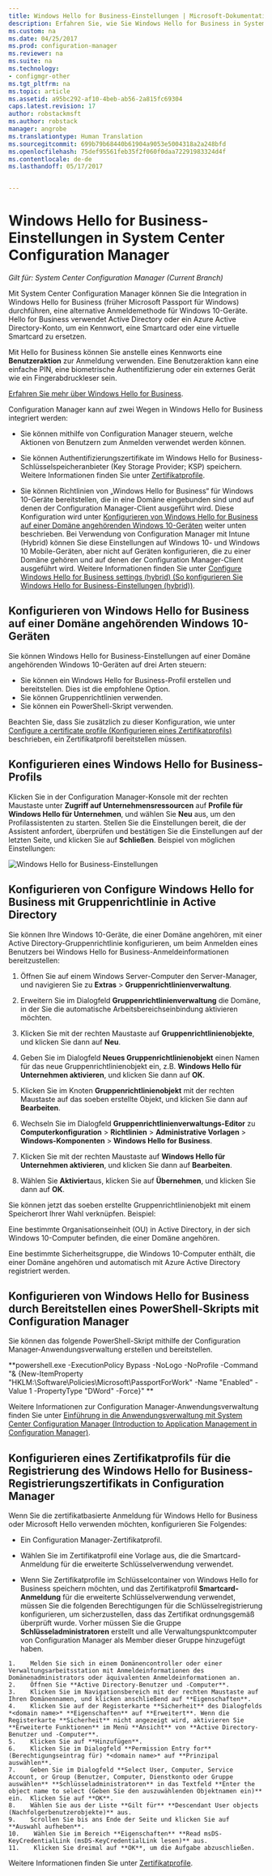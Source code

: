 ```yaml
---
title: Windows Hello for Business-Einstellungen | Microsoft-Dokumentation
description: Erfahren Sie, wie Sie Windows Hello for Business in System Center Configuration Manager integrieren.
ms.custom: na
ms.date: 04/25/2017
ms.prod: configuration-manager
ms.reviewer: na
ms.suite: na
ms.technology:
- configmgr-other
ms.tgt_pltfrm: na
ms.topic: article
ms.assetid: a95bc292-af10-4beb-ab56-2a815fc69304
caps.latest.revision: 17
author: robstackmsft
ms.author: robstack
manager: angrobe
ms.translationtype: Human Translation
ms.sourcegitcommit: 699b79b68440b61904a9053e5004318a2a248bfd
ms.openlocfilehash: 75def95561feb35f2f060f0daa72291983324d4f
ms.contentlocale: de-de
ms.lasthandoff: 05/17/2017


---
```

# <a name="windows-hello-for-business-settings-in-system-center-configuration-manager"></a>Windows Hello for Business-Einstellungen in System Center Configuration Manager

*Gilt für: System Center Configuration Manager (Current Branch)*

Mit System Center Configuration Manager können Sie die Integration in Windows Hello for Business (früher Microsoft Passport für Windows) durchführen, eine alternative Anmeldemethode für Windows 10-Geräte. Hello for Business verwendet Active Directory oder ein Azure Active Directory-Konto, um ein Kennwort, eine Smartcard oder eine virtuelle Smartcard zu ersetzen.  

Mit Hello for Business können Sie anstelle eines Kennworts eine **Benutzeraktion** zur Anmeldung verwenden. Eine Benutzeraktion kann eine einfache PIN, eine biometrische Authentifizierung oder ein externes Gerät wie ein Fingerabdruckleser sein.

[Erfahren Sie mehr über Windows Hello for Business](https://docs.microsoft.com/windows/access-protection/hello-for-business/hello-identity-verification).

 Configuration Manager kann auf zwei Wegen in Windows Hello for Business integriert werden:  

-   Sie können mithilfe von Configuration Manager steuern, welche Aktionen von Benutzern zum Anmelden verwendet werden können.  

-   Sie können Authentifizierungszertifikate im Windows Hello for Business-Schlüsselspeicheranbieter (Key Storage Provider; KSP) speichern. Weitere Informationen finden Sie unter [Zertifikatprofile](introduction-to-certificate-profiles.md).  

- Sie können Richtlinien von „Windows Hello for Business“ für Windows 10-Geräte bereitstellen, die in eine Domäne eingebunden sind und auf denen der Configuration Manager-Client ausgeführt wird. Diese Konfiguration wird unter [Konfigurieren von Windows Hello for Business auf einer Domäne angehörenden Windows 10-Geräten](#configure-windows-hello-for-business-on-domain-joined-windows-10-devices) weiter unten beschrieben. Bei Verwendung von Configuration Manager mit Intune (Hybrid) können Sie diese Einstellungen auf Windows 10- und Windows 10 Mobile-Geräten, aber nicht auf Geräten konfigurieren, die zu einer Domäne gehören und auf denen der Configuration Manager-Client ausgeführt wird. Weitere Informationen finden Sie unter [Configure Windows Hello for Business settings (hybrid) (So konfigurieren Sie Windows Hello for Business-Einstellungen (hybrid))](../../mdm/deploy-use/windows-hello-for-business-settings.md).

## <a name="configure-windows-hello-for-business-on-domain-joined-windows-10-devices"></a>Konfigurieren von Windows Hello for Business auf einer Domäne angehörenden Windows 10-Geräten
Sie können Windows Hello for Business-Einstellungen auf einer Domäne angehörenden Windows 10-Geräten auf drei Arten steuern:

- Sie können ein Windows Hello for Business-Profil erstellen und bereitstellen. Dies ist die empfohlene Option.
- Sie können Gruppenrichtlinien verwenden.  
- Sie können ein PowerShell-Skript verwenden.

Beachten Sie, dass Sie zusätzlich zu dieser Konfiguration, wie unter [Configure a certificate profile (Konfigurieren eines Zertifikatprofils)](#configure-a-certificate-profile) beschrieben, ein Zertifikatprofil bereitstellen müssen.

## <a name="configure-a-windows-hello-for-business-profile"></a>Konfigurieren eines Windows Hello for Business-Profils  

Klicken Sie in der Configuration Manager-Konsole mit der rechten Maustaste unter **Zugriff auf Unternehmensressourcen** auf **Profile für Windows Hello für Unternehmen**, und wählen Sie **Neu** aus, um den Profilassistenten zu starten. Stellen Sie die Einstellungen bereit, die der Assistent anfordert, überprüfen und bestätigen Sie die Einstellungen auf der letzten Seite, und klicken Sie auf **Schließen**. Beispiel von möglichen Einstellungen:  

![Windows Hello for Business-Einstellungen](../media/Hello-for-Business-settings.png)

## <a name="configure-windows-hello-for-business-with-group-policy-in-active-directory"></a>Konfigurieren von Configure Windows Hello for Business mit Gruppenrichtlinie in Active Directory  

Sie können Ihre Windows 10-Geräte, die einer Domäne angehören, mit einer Active Directory-Gruppenrichtlinie konfigurieren, um beim Anmelden eines Benutzers bei Windows Hello for Business-Anmeldeinformationen bereitzustellen:

1.  Öffnen Sie auf einem Windows Server-Computer den Server-Manager, und navigieren Sie zu **Extras** > **Gruppenrichtlinienverwaltung**.    

2.  Erweitern Sie im Dialogfeld **Gruppenrichtlinienverwaltung** die Domäne, in der Sie die automatische Arbeitsbereichseinbindung aktivieren möchten.    

3.  Klicken Sie mit der rechten Maustaste auf **Gruppenrichtlinienobjekte**, und klicken Sie dann auf **Neu**.  

4.  Geben Sie im Dialogfeld **Neues Gruppenrichtlinienobjekt** einen Namen für das neue Gruppenrichtlinienobjekt ein, z.B. **Windows Hello für Unternehmen aktivieren**, und klicken Sie dann auf **OK**.  

5.  Klicken Sie im Knoten **Gruppenrichtlinienobjekt** mit der rechten Maustaste auf das soeben erstellte Objekt, und klicken Sie dann auf **Bearbeiten**.  

6.  Wechseln Sie im Dialogfeld **Gruppenrichtlinienverwaltungs-Editor** zu **Computerkonfiguration** > **Richtlinien** > **Administrative Vorlagen** > **Windows-Komponenten** > **Windows Hello for Business**.  

7.  Klicken Sie mit der rechten Maustaste auf **Windows Hello für Unternehmen aktivieren**, und klicken Sie dann auf **Bearbeiten**.   

8.  Wählen Sie **Aktiviert**aus, klicken Sie auf **Übernehmen**, und klicken Sie dann auf **OK**.

Sie können jetzt das soeben erstellte Gruppenrichtlinienobjekt mit einem Speicherort Ihrer Wahl verknüpfen. Beispiel:    

   Eine bestimmte Organisationseinheit (OU) in Active Directory, in der sich Windows 10-Computer befinden, die einer Domäne angehören.    

   Eine bestimmte Sicherheitsgruppe, die Windows 10-Computer enthält, die einer Domäne angehören und automatisch mit Azure Active Directory registriert werden.    

## <a name="configure-windows-hello-for-business-by-deploying-a-powershell-script-with-configuration-manager"></a>Konfigurieren von Windows Hello for Business durch Bereitstellen eines PowerShell-Skripts mit Configuration Manager    
Sie können das folgende PowerShell-Skript mithilfe der Configuration Manager-Anwendungsverwaltung erstellen und bereitstellen.    

**powershell.exe -ExecutionPolicy Bypass -NoLogo -NoProfile -Command "& {New-ItemProperty "HKLM:\Software\Policies\Microsoft\PassportForWork" -Name "Enabled" -Value 1 -PropertyType "DWord" -Force}" ** 

Weitere Informationen zur Configuration Manager-Anwendungsverwaltung finden Sie unter [Einführung in die Anwendungsverwaltung mit System Center Configuration Manager (Introduction to Application Management in Configuration Manager)](/sccm/apps/understand/introduction-to-application-management).  

## <a name="configure-a-certificate-profile-to-enroll-the-windows-hello-for-business-enrollment-certificate-in-configuration-manager"></a>Konfigurieren eines Zertifikatprofils für die Registrierung des Windows Hello for Business-Registrierungszertifikats in Configuration Manager  
 Wenn Sie die zertifikatbasierte Anmeldung für Windows Hello for Business oder Microsoft Hello verwenden möchten, konfigurieren Sie Folgendes:  

-   Ein Configuration Manager-Zertifikatprofil.  

-   Wählen Sie im Zertifikatprofil eine Vorlage aus, die die Smartcard-Anmeldung für die erweiterte Schlüsselverwendung verwendet.  

-    Wenn Sie Zertifikatprofile im Schlüsselcontainer von Windows Hello for Business speichern möchten, und das Zertifikatprofil **Smartcard-Anmeldung** für die erweiterte Schlüsselverwendung verwendet, müssen Sie die folgenden Berechtigungen für die Schlüsselregistrierung konfigurieren, um sicherzustellen, dass das Zertifikat ordnungsgemäß überprüft wurde.
Vorher müssen Sie die Gruppe **Schlüsseladministratoren** erstellt und alle Verwaltungspunktcomputer von Configuration Manager als Member dieser Gruppe hinzugefügt haben.

    1.    Melden Sie sich in einem Domänencontroller oder einer Verwaltungsarbeitsstation mit Anmeldeinformationen des Domänenadministrators oder äquivalenten Anmeldeinformationen an.
    2.    Öffnen Sie **Active Directory-Benutzer und -Computer**.
    3.    Klicken Sie im Navigationsbereich mit der rechten Maustaste auf Ihren Domänennamen, und klicken anschließend auf **Eigenschaften**.
    4.    Klicken Sie auf der Registerkarte **Sicherheit** des Dialogfelds *<domain name>* **Eigenschaften** auf **Erweitert**. Wenn die Registerkarte **Sicherheit** nicht angezeigt wird, aktivieren Sie **Erweiterte Funktionen** im Menü **Ansicht** von **Active Directory-Benutzer und -Computer**.
    5.    Klicken Sie auf **Hinzufügen**.
    6.    Klicken Sie im Dialogfeld **Permission Entry for** (Berechtigungseintrag für) *<domain name>* auf **Prinzipal auswählen**.
    7.    Geben Sie im Dialogfeld **Select User, Computer, Service Account, or Group (Benutzer, Computer, Dienstkonto oder Gruppe auswählen** **Schlüsseladministratoren** in das Textfeld **Enter the object name to select (Geben Sie den auszuwählenden Objektnamen ein)** ein.  Klicken Sie auf **OK**.
    8.    Wählen Sie aus der Liste **Gilt für** **Descendant User objects (Nachfolgerbenutzerobjekte)** aus.
    9.    Scrollen Sie bis ans Ende der Seite und klicken Sie auf **Auswahl aufheben**.
    10.    Wählen Sie im Bereich **Eigenschaften** **Read msDS-KeyCredentialLink (msDS-KeyCredentialLink lesen)** aus.
    11.    Klicken Sie dreimal auf **OK**, um die Aufgabe abzuschließen.


 Weitere Informationen finden Sie unter [Zertifikatprofile](introduction-to-certificate-profiles.md).  






